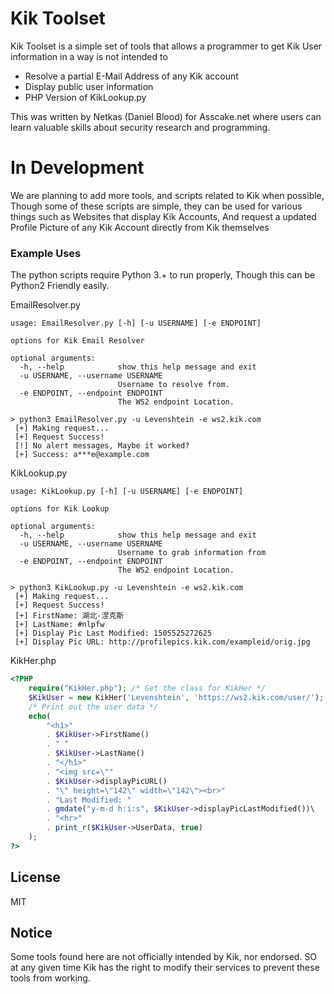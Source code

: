 # Kik Toolset

Kik Toolset is a simple set of tools that allows a programmer to get Kik User information in a way is not intended to

  - Resolve a partial E-Mail Address of any Kik account
  - Display public user information
  - PHP Version of KikLookup.py

This was written by Netkas (Daniel Blood) for Asscake.net where users can learn valuable skills about security research and programming.

# In Development
We are planning to add more tools, and scripts related to Kik when possible, Though some of these scripts are simple, they can be used for various things such as Websites that display Kik Accounts, And request a updated Profile Picture of any Kik Account directly from Kik themselves

### Example Uses

The python scripts require Python 3.+ to run properly, Though this can be Python2 Friendly easily.

EmailResolver.py

```
usage: EmailResolver.py [-h] [-u USERNAME] [-e ENDPOINT]

options for Kik Email Resolver

optional arguments:
  -h, --help            show this help message and exit
  -u USERNAME, --username USERNAME
                        Username to resolve from.
  -e ENDPOINT, --endpoint ENDPOINT
                        The WS2 endpoint Location.
```
```
> python3 EmailResolver.py -u Levenshtein -e ws2.kik.com 
 [+] Making request...
 [+] Request Success!
 [!] No alert messages, Maybe it worked?
 [+] Success: a***e@example.com
```


KikLookup.py

```
usage: KikLookup.py [-h] [-u USERNAME] [-e ENDPOINT]

options for Kik Lookup

optional arguments:
  -h, --help            show this help message and exit
  -u USERNAME, --username USERNAME
                        Username to grab information from
  -e ENDPOINT, --endpoint ENDPOINT
                        The WS2 endpoint Location.

```
```
> python3 KikLookup.py -u Levenshtein -e ws2.kik.com 
 [+] Making request...
 [+] Request Success!
 [+] FirstName: 湖北-涅克斯
 [+] LastName: #nlpfw
 [+] Display Pic Last Modified: 1505525272625
 [+] Display Pic URL: http://profilepics.kik.com/exampleid/orig.jpg
```
KikHer.php
```php
<?PHP
	require("KikHer.php"); /* Get the class for KikHer */
	$KikUser = new KikHer('Levenshtein', 'https://ws2.kik.com/user/'); /* Get the User Data */
	/* Print out the user data */
	echo(
		"<h1>"
		. $KikUser->FirstName()
		. " "
		. $KikUser->LastName()
		. "</h1>"
		. "<img src=\"" 
		. $KikUser->displayPicURL()
		. "\" height=\"142\" width=\"142\"><br>" 
		. "Last Modified: "
		. gmdate("y-m-d h:i:s", $KikUser->displayPicLastModified())\
		. "<hr>"
		. print_r($KikUser->UserData, true)
	);
?>
```

License
----
MIT

Notice
----
Some tools found here are not officially intended by Kik, nor endorsed. SO at any given time Kik has the right to modify their services to prevent these tools from working.